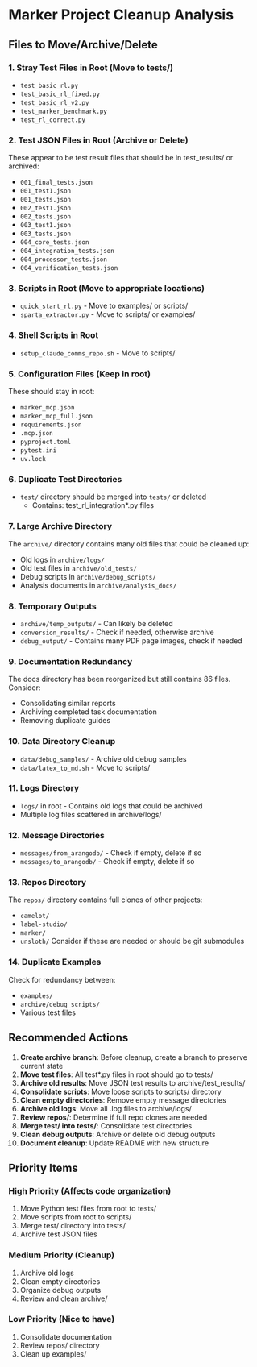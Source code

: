 # Marker Project Cleanup Analysis

## Files to Move/Archive/Delete

### 1. Stray Test Files in Root (Move to tests/)
- `test_basic_rl.py`
- `test_basic_rl_fixed.py`
- `test_basic_rl_v2.py`
- `test_marker_benchmark.py`
- `test_rl_correct.py`

### 2. Test JSON Files in Root (Archive or Delete)
These appear to be test result files that should be in test_results/ or archived:
- `001_final_tests.json`
- `001_test1.json`
- `001_tests.json`
- `002_test1.json`
- `002_tests.json`
- `003_test1.json`
- `003_tests.json`
- `004_core_tests.json`
- `004_integration_tests.json`
- `004_processor_tests.json`
- `004_verification_tests.json`

### 3. Scripts in Root (Move to appropriate locations)
- `quick_start_rl.py` - Move to examples/ or scripts/
- `sparta_extractor.py` - Move to scripts/ or examples/

### 4. Shell Scripts in Root
- `setup_claude_comms_repo.sh` - Move to scripts/

### 5. Configuration Files (Keep in root)
These should stay in root:
- `marker_mcp.json`
- `marker_mcp_full.json`
- `requirements.json`
- `.mcp.json`
- `pyproject.toml`
- `pytest.ini`
- `uv.lock`

### 6. Duplicate Test Directories
- `test/` directory should be merged into `tests/` or deleted
  - Contains: test_rl_integration*.py files

### 7. Large Archive Directory
The `archive/` directory contains many old files that could be cleaned up:
- Old logs in `archive/logs/`
- Old test files in `archive/old_tests/`
- Debug scripts in `archive/debug_scripts/`
- Analysis documents in `archive/analysis_docs/`

### 8. Temporary Outputs
- `archive/temp_outputs/` - Can likely be deleted
- `conversion_results/` - Check if needed, otherwise archive
- `debug_output/` - Contains many PDF page images, check if needed

### 9. Documentation Redundancy
The docs directory has been reorganized but still contains 86 files. Consider:
- Consolidating similar reports
- Archiving completed task documentation
- Removing duplicate guides

### 10. Data Directory Cleanup
- `data/debug_samples/` - Archive old debug samples
- `data/latex_to_md.sh` - Move to scripts/

### 11. Logs Directory
- `logs/` in root - Contains old logs that could be archived
- Multiple log files scattered in archive/logs/

### 12. Message Directories
- `messages/from_arangodb/` - Check if empty, delete if so
- `messages/to_arangodb/` - Check if empty, delete if so

### 13. Repos Directory
The `repos/` directory contains full clones of other projects:
- `camelot/`
- `label-studio/`
- `marker/`
- `unsloth/`
Consider if these are needed or should be git submodules

### 14. Duplicate Examples
Check for redundancy between:
- `examples/`
- `archive/debug_scripts/`
- Various test files

## Recommended Actions

1. **Create archive branch**: Before cleanup, create a branch to preserve current state
2. **Move test files**: All test*.py files in root should go to tests/
3. **Archive old results**: Move JSON test results to archive/test_results/
4. **Consolidate scripts**: Move loose scripts to scripts/ directory
5. **Clean empty directories**: Remove empty message directories
6. **Archive old logs**: Move all .log files to archive/logs/
7. **Review repos/**: Determine if full repo clones are needed
8. **Merge test/ into tests/**: Consolidate test directories
9. **Clean debug outputs**: Archive or delete old debug outputs
10. **Document cleanup**: Update README with new structure

## Priority Items

### High Priority (Affects code organization)
1. Move Python test files from root to tests/
2. Move scripts from root to scripts/
3. Merge test/ directory into tests/
4. Archive test JSON files

### Medium Priority (Cleanup)
1. Archive old logs
2. Clean empty directories
3. Organize debug outputs
4. Review and clean archive/

### Low Priority (Nice to have)
1. Consolidate documentation
2. Review repos/ directory
3. Clean up examples/
